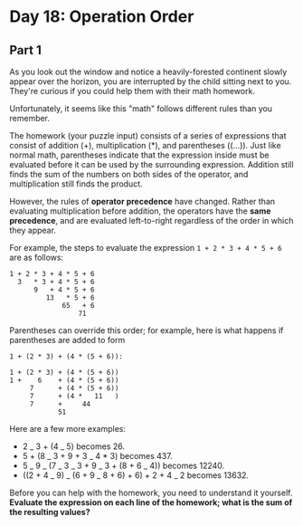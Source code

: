 # Day 18: Operation Order

## Part 1

As you look out the window and notice a heavily-forested continent slowly appear over the horizon, you are interrupted by the child sitting next to you. They're curious if you could help them with their math homework.

Unfortunately, it seems like this "math" follows different rules than you remember.

The homework (your puzzle input) consists of a series of expressions that consist of addition (+), multiplication (\*), and parentheses ((...)). Just like normal math, parentheses indicate that the expression inside must be evaluated before it can be used by the surrounding expression. Addition still finds the sum of the numbers on both sides of the operator, and multiplication still finds the product.

However, the rules of **operator precedence** have changed. Rather than evaluating multiplication before addition, the operators have the **same precedence**, and are evaluated left-to-right regardless of the order in which they appear.

For example, the steps to evaluate the expression `1 + 2 * 3 + 4 * 5 + 6` are as follows:

```text
1 + 2 * 3 + 4 * 5 + 6
  3   * 3 + 4 * 5 + 6
      9   + 4 * 5 + 6
         13   * 5 + 6
             65   + 6
                 71
```

Parentheses can override this order; for example, here is what happens if parentheses are added to form

```text
1 + (2 * 3) + (4 * (5 + 6)):

1 + (2 * 3) + (4 * (5 + 6))
1 +    6    + (4 * (5 + 6))
     7      + (4 * (5 + 6))
     7      + (4 *   11   )
     7      +     44
            51
```

Here are a few more examples:

- 2 _ 3 + (4 _ 5) becomes 26.
- 5 + (8 _ 3 + 9 + 3 _ 4 \* 3) becomes 437.
- 5 _ 9 _ (7 _ 3 _ 3 + 9 _ 3 + (8 + 6 _ 4)) becomes 12240.
- ((2 + 4 _ 9) _ (6 + 9 _ 8 + 6) + 6) + 2 + 4 _ 2 becomes 13632.

Before you can help with the homework, you need to understand it yourself. **Evaluate the expression on each line of the homework; what is the sum of the resulting values?**
